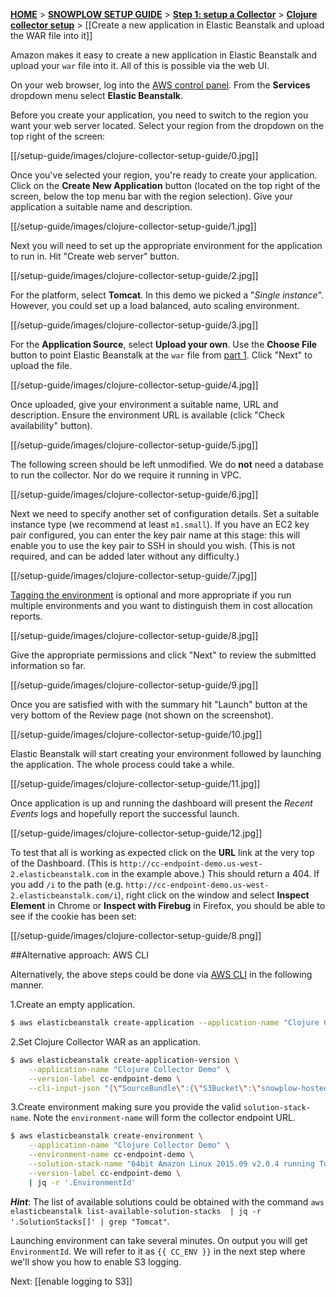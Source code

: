 [**HOME**](Home) > [**SNOWPLOW SETUP GUIDE**](Setting-up-Snowplow) > [**Step 1: setup a Collector**](Setting-up-a-Collector) > [**Clojure collector setup**](setting-up-the-clojure-collector) > [[Create a new application in Elastic Beanstalk and upload the WAR file into it]]

Amazon makes it easy to create a new application in Elastic Beanstalk and upload your `war` file into it. All of this is possible via the web UI.

On your web browser, log into the [AWS control panel][aws]. From the **Services** dropdown menu select **Elastic Beanstalk**. 

Before you create your application, you need to switch to the region you want your web server located. Select your region from the dropdown on the top right of the screen:

[[/setup-guide/images/clojure-collector-setup-guide/0.jpg]]

Once you've selected your region, you're ready to create your application. Click on the **Create New Application** button (located on the top right of the screen, below the top menu bar with the region selection). Give your application a suitable name and description.

[[/setup-guide/images/clojure-collector-setup-guide/1.jpg]]

Next you will need to set up the appropriate environment for the application to run in. Hit "Create web server" button.

[[/setup-guide/images/clojure-collector-setup-guide/2.jpg]]

For the platform, select **Tomcat**. In this demo we picked a "*Single instance*". However, you could set up a load balanced, auto scaling environment.

[[/setup-guide/images/clojure-collector-setup-guide/3.jpg]]

For the **Application Source**, select **Upload your own**. Use the **Choose File** button to point Elastic Beanstalk at the `war` file from [part 1](Download-the-Clojure-collector-WAR-file-or-compile-it-from-source). Click "Next" to upload the file.

[[/setup-guide/images/clojure-collector-setup-guide/4.jpg]]

Once uploaded, give your environment a suitable name, URL and description. Ensure the environment URL is available (click "Check availability" button).

[[/setup-guide/images/clojure-collector-setup-guide/5.jpg]]

The following screen should be left unmodified. We do **not** need a database to run the collector. Nor do we require it running in VPC. 

[[/setup-guide/images/clojure-collector-setup-guide/6.jpg]]

Next we need to specify another set of configuration details. Set a suitable instance type (we recommend at least `m1.small`). If you have an EC2 key pair configured, you can enter the key pair name at this stage: this will enable you to use the key pair to SSH in should you wish. (This is not required, and can be added later without any difficulty.)

[[/setup-guide/images/clojure-collector-setup-guide/7.jpg]]

[Tagging the environment](http://docs.aws.amazon.com/elasticbeanstalk/latest/dg/using-features.tagging.html) is optional and more appropriate if you run multiple environments and you want to distinguish them in cost allocation reports.

[[/setup-guide/images/clojure-collector-setup-guide/8.jpg]]

Give the appropriate permissions and click "Next" to review the submitted information so far.

[[/setup-guide/images/clojure-collector-setup-guide/9.jpg]]

Once you are satisfied with with the summary hit "Launch" button at the very bottom of the Review page (not shown on the screenshot). 

[[/setup-guide/images/clojure-collector-setup-guide/10.jpg]]

Elastic Beanstalk will start creating your environment followed by launching the application. The whole process could take a while.

[[/setup-guide/images/clojure-collector-setup-guide/11.jpg]]

Once application is up and running the dashboard will present the *Recent Events* logs and hopefully report the successful launch.

[[/setup-guide/images/clojure-collector-setup-guide/12.jpg]]

To test that all is working as expected click on the **URL** link at the very top of the Dashboard. (This is `http://cc-endpoint-demo.us-west-2.elasticbeanstalk.com` in the example above.) This should return a 404. If you add `/i` to the path (e.g. `http://cc-endpoint-demo.us-west-2.elasticbeanstalk.com/i`), right click on the window and select **Inspect Element** in Chrome or **Inspect with Firebug** in Firefox, you should be able to see if the cookie has been set:

[[/setup-guide/images/clojure-collector-setup-guide/8.png]]


##Alternative approach: AWS CLI

Alternatively, the above steps could be done via [AWS CLI](https://aws.amazon.com/cli/) in the following manner.

1.Create an empty application.

```sh
$ aws elasticbeanstalk create-application --application-name "Clojure Collector Demo" --description "Enables cross domain user tracking"
```

2.Set Clojure Collector WAR as an application.

```sh
$ aws elasticbeanstalk create-application-version \
    --application-name "Clojure Collector Demo" \
    --version-label cc-endpoint-demo \
    --cli-input-json "{\"SourceBundle\":{\"S3Bucket\":\"snowplow-hosted-assets\",\"S3Key\":\"2-collectors/clojure-collector/clojure-collector-1.1.0-standalone.war\"}}"
```

3.Create environment making sure you provide the valid `solution-stack-name`. Note the `environment-name` will form the collector endpoint URL.

```sh
$ aws elasticbeanstalk create-environment \
    --application-name "Clojure Collector Demo" \
    --environment-name cc-endpoint-demo \
    --solution-stack-name "64bit Amazon Linux 2015.09 v2.0.4 running Tomcat 8 Java 8" \
    --version-label cc-endpoint-demo \
    | jq -r '.EnvironmentId'
```

***Hint***: The list of available solutions could be obtained with the command `aws elasticbeanstalk list-available-solution-stacks  | jq -r '.SolutionStacks[]' | grep "Tomcat"`.

Launching environment can take several minutes. On output you will get `EnvironmentId`. We will refer to it as `{{ CC_ENV }}` in the next step where we'll show you how to enable S3 logging.

Next: [[enable logging to S3]]

[aws]: https://console.aws.amazon.com/
